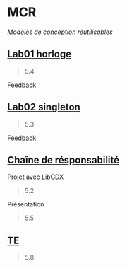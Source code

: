 # MCR
*Modèles de conception réutilisables*
## [Lab01 horloge](https://github.com/artjun-heigvd/MCR/tree/main/lab01_Horloge)
> 5.4

[Feedback](https://github.com/artjun-heigvd/MCR/blob/main/lab01_Horloge/FEEDBACK.pdf)
## [Lab02 singleton](https://github.com/artjun-heigvd/MCR/tree/main/lab02_Singleton_p1)
> 5.3

[Feedback](https://github.com/artjun-heigvd/MCR/blob/main/lab02_Singleton_p1/MCR_Labo2_Fabriques_et_Singleton_2023_2024_Feedback.pdf)
## [Chaîne de résponsabilité](https://github.com/artjun-heigvd/MCR/tree/main/lab_modelChaineResponsabilite)
Projet avec LibGDX
> 5.2

Présentation
> 5.5
## [TE](https://github.com/artjun-heigvd/MCR/tree/main/TE)
> 5.8
